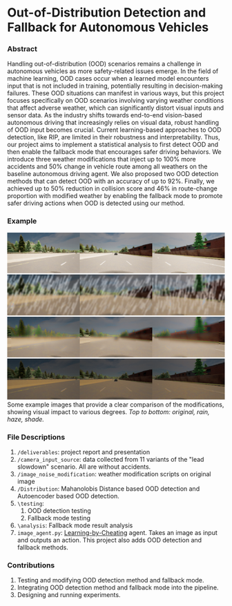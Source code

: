 # Out-of-Distribution Detection and Fallback for Autonomous Vehicles
### Abstract
Handling out-of-distribution (OOD) scenarios remains a challenge in autonomous vehicles as more safety-related issues emerge. In the field of machine learning, OOD cases occur when a learned model encounters input that is not included in training, potentially resulting in decision-making failures. These OOD situations can manifest in various ways, but this project focuses specifically on OOD scenarios involving varying weather conditions that affect adverse weather, which can significantly distort visual inputs and sensor data. As the industry shifts towards end-to-end vision-based autonomous driving that increasingly relies on visual data, robust handling of OOD input becomes crucial. Current learning-based approaches to OOD detection, like RIP, are limited in their robustness and interpretability. Thus, our project aims to implement a statistical analysis to first detect OOD and then enable the fallback mode that encourages safer driving behaviors. We introduce three weather modifications that inject up to 100% more accidents and 50% change in vehicle route among all weathers on the baseline autonomous driving agent. We also proposed two OOD detection methods that can detect OOD with an accuracy of up to 92%. Finally, we achieved up to 50% reduction in collision score and 46% in route-change proportion with modified weather by enabling the fallback mode to promote safer driving actions when OOD is detected using our method.

### Example
![orig](demo_images/orig.png)
![orig](demo_images/rainy_250.png)
![orig](demo_images/hazy_150.png)
![orig](demo_images/shady_0.5.png)  
Some example images that provide a clear comparison of the modifications, showing visual impact to various degrees. *Top to bottom: original, rain, haze, shade.*

### File Descriptions
1. `/deliverables`: project report and presentation
2. `/camera_input_source`: data collected from 11 variants of the "lead slowdown" scenario. All are without accidents. 
3. `/image_noise_modification`: weather modification scripts on original image
4. `/Distribution`: Mahanolobis Distance based OOD detection and Autoencoder based OOD detection.
5. `\testing`:
    1. OOD detection testing
    2. Fallback mode testing
6. `\analysis`: Fallback mode result analysis
7. `image_agent.py`: [Learning-by-Cheating](https://github.com/dotchen/LearningByCheating) agent. Takes an image as input and outputs an action. This project also adds OOD detection and fallback methods. 

### Contributions
1. Testing and modifying OOD detection method and fallback mode.
2. Integrating OOD detection method and fallback mode into the pipeline.
3. Designing and running experiments.

